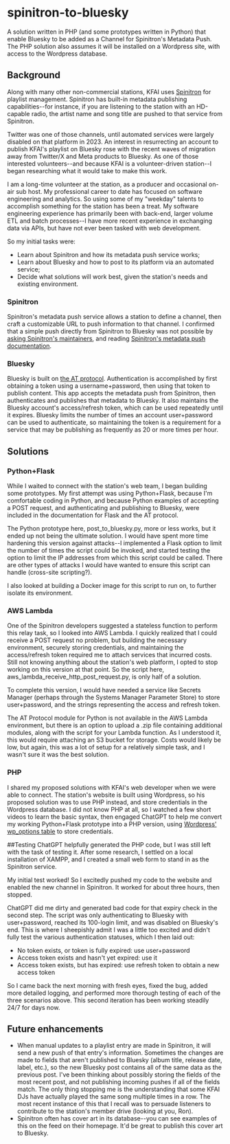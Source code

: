 # spinitron-to-bluesky
A solution written in PHP (and some prototypes written in Python) that enable Bluesky to be added as a Channel for Spinitron's Metadata Push. The PHP solution also assumes it will be installed on a Wordpress site, with access to the Wordpress database.

## Background
Along with many other non-commercial stations, KFAI uses [Spinitron](https://spinitron.com/) for playlist management. Spinitron has built-in metadata publishing capabilities--for instance, if you are listening to the station with an HD-capable radio, the artist name and song title are pushed to that service from Spinitron.

Twitter was one of those channels, until automated services were largely disabled on that platform in 2023. An interest in resurrecting an account to publish KFAI's playlist on Bluesky rose with the recent waves of migration away from Twitter/X and Meta products to Bluesky. As one of those interested volunteers--and because KFAI is a volunteer-driven station--I began researching what it would take to make this work.

I am a long-time volunteer at the station, as a producer and occasional on-air sub host. My professional career to date has focused on software engineering and analytics. So using some of my "weekday" talents to accomplish something for the station has been a treat. My software engineering experience has primarily been with back-end, larger volume ETL and batch processes--I have more recent experience in exchanging data via APIs, but have not ever been tasked with web development.

So my initial tasks were:
* Learn about Spinitron and how its metadata push service works;
* Learn about Bluesky and how to post to its platform via an automated service;
* Decide what solutions will work best, given the station's needs and existing environment.

### Spinitron
Spinitron's metadata push service allows a station to define a channel, then craft a customizable URL to push information to that channel.
I confirmed that a simple push directly from Spinitron to Bluesky was not possible by [asking Spinitron's maintainers](https://forum.spinitron.com/t/metadata-push-to-bluesky/1477), and reading [Spinitron's metadata push documentation](https://forum.spinitron.com/t/metadata-push-guide/144). 

### Bluesky
Bluesky is built on [the AT protocol](https://atproto.com/guides/faq). Authentication is accomplished by first obtaining a token using a username+password, then using that token to publish content. 
This app accepts the metadata push from Spinitron, then authenticates and publishes that metadata to Bluesky. It also maintains the Bluesky account's access/refresh token, which can be used repeatedly until it expires. Bluesky limits the number of times an account user+password can be used to authenticate, so maintaining the token is a requirement for a service that may be publishing as frequently as 20 or more times per hour.

## Solutions
### Python+Flask
While I waited to connect with the station's web team, I began building some prototypes. My first attempt was using Python+Flask, because I'm comfortable coding in Python, and because Python examples of accepting a POST request, and authenticating and publishing to Bluesky, were included in the documentation for Flask and the AT protocol.

The Python prototype here, post_to_bluesky.py, more or less works, but it ended up not being the ultimate solution. I would have spent more time hardening this version against attacks--I implemented a Flask option to limit the number of times the script could be invoked, and started testing the option to limit the IP addresses from which this script could be called. There are other types of attacks I would have wanted to ensure this script can handle (cross-site scripting?).

I also looked at building a Docker image for this script to run on, to further isolate its environment.

### AWS Lambda
One of the Spinitron developers suggested a stateless function to perform this relay task, so I looked into AWS Lambda. I quickly realized that I could receive a POST request no problem, but building the necessary environment, securely storing credentials, and maintaining the access/refresh token required me to attach services that incurred costs. Still not knowing anything about the station's web platform, I opted to stop working on this version at that point.  So the script here, aws_lambda_receive_http_post_request.py, is only half of a solution. 

To complete this version, I would have needed a service like Secrets Manager (perhaps through the Systems Manager Parameter Store) to store user+password, and the strings representing the access and refresh token.

The AT Protocol module for Python is not available in the AWS Lambda environment, but there is an option to upload a .zip file containing additional modules, along with the script for your Lambda function. As I understood it, this would require attaching an S3 bucket for storage.
Costs would likely be low, but again, this was a lot of setup for a relatively simple task, and I wasn't sure it was the best solution.

### PHP
I shared my proposed solutions with KFAI's web developer when we were able to connect. The station's website is built using Wordpress, so his proposed solution was to use PHP instead, and store credentials in the Wordpress database. I did not know PHP at all, so I watched a few short videos to learn the basic syntax, then engaged ChatGPT to help me convert my working Python+Flask prototype into a PHP version, using [Wordpress' wp_options table](https://codex.wordpress.org/Database_Description) to store credentials.

##Testing
ChatGPT helpfully generated the PHP code, but I was still left with the task of testing it. After some research, I settled on a local installation of XAMPP, and I created a small web form to stand in as the Spinitron service.

My initial test worked! So I excitedly pushed my code to the website and enabled the new channel in Spinitron. It worked for about three hours, then stopped.

ChatGPT did me dirty and generated bad code for that expiry check in the second step. The script was only authenticating to Bluesky with user+password, reached its 100-login limit, and was disabled on Bluesky's end. This is where I sheepishly admit I was a little too excited and didn't fully test the various authentication statuses, which I then laid out:
* No token exists, or token is fully expired: use user+password
* Access token exists and hasn't yet expired: use it
* Access token exists, but has expired: use refresh token to obtain a new access token

So I came back the next morning with fresh eyes, fixed the bug, added more detailed logging, and performed more thorough testing of each of the three scenarios above. This second iteration has been working steadily 24/7 for days now.

## Future enhancements
* When manual updates to a playlist entry are made in Spinitron, it will send a new push of that entry's information. Sometimes the changes are made to fields that aren't published to Bluesky (album title, release date, label, etc.), so the new Bluesky post contains all of the same data as the previous post. I've been thinking about possibly storing the fields of the most recent post, and not publishing incoming pushes if all of the fields match. The only thing stopping me is the understanding that some KFAI DJs have actually played the same song multiple times in a row. The most recent instance of this that I recall was to persuade listeners to contribute to the station's member drive (looking at you, Ron).
* Spinitron often has cover art in its database--you can see examples of this on the feed on their homepage. It'd be great to publish this cover art to Bluesky. 
